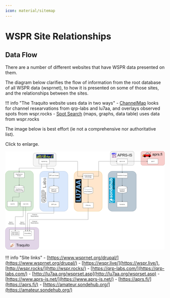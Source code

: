 ```yaml
---
icon: material/sitemap
---
```


# WSPR Site Relationships

## Data Flow

There are a number of different websites that have WSPR data presented on them.

The diagram below clarifies the flow of information from the root database of all WSPR data (wsprnet), to how it is presented on some of those sites, and the relationships between the sites.

!!! info "The Traquito website uses data in two ways"
    - [ChannelMap](../../channelmap/README.md) looks for channel researvations from qrp-labs and lu7aa, and overlays observed spots from wspr.rocks
    - [Spot Search](/search/spots/dashboard/?band=20m&channel=269&callsign=KD2KDD&limit=2000&dtGte=2023-05-08&dtLte=2023-06-01) (maps, graphs, data table) uses data from wspr.rocks

The image below is best effort (ie not a comprehensive nor authoritative list).

Click to enlarge.            

[![](wspr_site_relationships.png)](wspr_site_relationships.png)  
  

!!! info "Site links"
    - [https://www.wsprnet.org/drupal/](https://www.wsprnet.org/drupal/)
    - [https://wspr.live/](https://wspr.live/), [http://wspr.rocks/](http://wspr.rocks/)
    - [https://qrp-labs.com/](https://qrp-labs.com/)
    - [http://lu7aa.org/wsprset.asp](http://lu7aa.org/wsprset.asp)
    - [https://www.aprs-is.net/](https://www.aprs-is.net/)
    - [https://aprs.fi/](https://aprs.fi/)
    - [https://amateur.sondehub.org/](https://amateur.sondehub.org/)